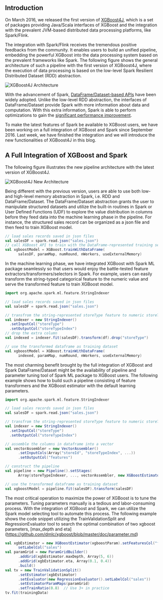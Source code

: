 ## Introduction 

On March 2016, we released the first version of [XGBoost4J](http://dmlc.ml/2016/03/14/xgboost4j-portable-distributed-xgboost-in-spark-flink-and-dataflow.html), which is a set of packages providing Java/Scala interfaces of XGBoost and the integration with the prevalent JVM-based distributed data processing platforms, like Spark/Flink. 

The integration with Spark/Flink receives the tremendous positive feedbacks from the community. It enables users to build an unified pipeline, embedding the powerful XGBoost into the data processing system based on the prevalent frameworks like Spark. The following figure shows the general architecture of such a pipeline with the first version of XGBoost4J, where the execution of data processing is based on the low-level Spark Resilient Distributed Dataset (RDD) abstraction.

![XGBoost4J Architecture](https://raw.githubusercontent.com/dmlc/web-data/master/xgboost/unified_pipeline.png)

With the advancement of Spark, [DataFrame/Dataset-based APIs](http://spark.apache.org/docs/latest/sql-programming-guide.html) have been widely adopted. Unlike the low-level RDD abstraction, the interfaces of DataFrame/Dataset provide Spark with more information about data and computation. With this extra information, Spark is able to perform optimizations to gain the [significant performance improvement](https://databricks.com/blog/2016/07/26/introducing-apache-spark-2-0.html). 

To make the latest features of Spark be available to XGBoost users, we have been working on a full integration of XGBoost and Spark since September 2016. Last week, we have finished the integration and we will introduce the new functionalities of XGBoost4J in this blog.

## A Full Integration of XGBoost and Spark

The following figure illustrates the new pipeline architecture with the latest version of XGBoost4J. 

![XGBoost4J New Architecture](https://raw.githubusercontent.com/dmlc/web-data/master/xgboost/unified_pipeline_new.png)

Being different with the previous version, users are able to use both low- and high-level memory abstraction in Spark, i.e. RDD and DataFrame/Dataset. The DataFrame/Dataset abstraction grants the user to manipulate structured datasets and utilize the built-in routines in Spark or User Defined Functions (UDF) to explore the value distribution in columns before they feed data into the machine learning phase in the pipeline. For instance, the structured sales record can be organized as a json file and then feed to train XGBoost model.

```scala
// load sales records saved in json files
val salesDF = spark.read.json("sales.json")
// call XGBoost API to train with the DataFrame-represented training set
val xgboostModel = XGBoost.trainWithDataFrame(
      salesDF, paramMap, numRound, nWorkers, useExternalMemory)
```

In the machine learning phase, we have integrated XGBoost with Spark ML package seamlessly so that users would enjoy the battle-tested feature extractors/transformers/selectors in Spark. For example, users can easily transform the string-typed categorical feature to the numeric value and serve the transformed feature to train XGBoost model. 

```scala
import org.apache.spark.ml.feature.StringIndexer

// load sales records saved in json files
val salesDF = spark.read.json("sales.json")

// transfrom the string-represented storeType feature to numeric storeTypeIndex
val indexer = new StringIndexer()
  .setInputCol("storeType")
  .setOutputCol("storeTypeIndex")
// drop the extra column
val indexed = indexer.fit(salesDF).transform(df).drop("storeType")

// use the transformed dataframe as training dataset
val xgboostModel = XGBoost.trainWithDataFrame(
      indexed, paramMap, numRound, nWorkers, useExternalMemory)
```

The most charming benefit brought by the full integration of XGBoost and Spark DataFrame/Dataset might be the availability of pipeline and parameter tuning tool of Spark ML package to XGBoost users. The following example shows how to build such a pipeline consisting of feature transformers and the XGBoost estimator with the default learning parameters.


```scala
import org.apache.spark.ml.feature.StringIndexer

// load sales records saved in json files
val salesDF = spark.read.json("sales.json")

// transfrom the string-represented storeType feature to numeric storeTypeIndex
val indexer = new StringIndexer()
  .setInputCol("storeType")
  .setOutputCol("storeTypeIndex")

// assemble the columns in dataframe into a vector
val vectorAssembler = new VectorAssembler()
      .setInputCols(Array("storeId", "storeTypeIndex", ...))
      .setOutputCol("features")

// construct the pipeline       
val pipeline = new Pipeline().setStages(
      Array(storeTypeIndexer, ..., vectorAssembler, new XGBoostEstimator(Map[String, Any]()))

// use the transformed dataframe as training dataset
val xgboostModel = pipeline.fit(salesDF).transform(salesDF)
```

The most critical operation to maximize the power of XGBoost is to tune the parameters. Tuning parameters manually is a tedious and labor-consuming process. With the integration of XGBoost and Spark, we can utilize the Spark model selecting tool to automate this process. The following example shows the code snippet utilizing the TrainValidationSplit and RegressionEvaluator tool to search the optimal combination of two xgboost parameters, [max_depth and eta] (https://github.com/dmlc/xgboost/blob/master/doc/parameter.md)

```scala
val xgbEstimator = new XGBoostEstimator(xgboostParam).setFeaturesCol("features").
      setLabelCol("sales")
val paramGrid = new ParamGridBuilder()
      .addGrid(xgbEstimator.maxDepth, Array(5, 6))
      .addGrid(xgbEstimator.eta, Array(0.1, 0.4))
      .build()
val tv = new TrainValidationSplit()
      .setEstimator(xgbEstimator)
      .setEvaluator(new RegressionEvaluator().setLabelCol("sales"))
      .setEstimatorParamMaps(paramGrid)
      .setTrainRatio(0.8)  // Use 3+ in practice
tv.fit(trainingData)
```



